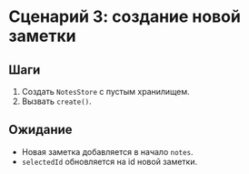# Сценарий 3: создание новой заметки

## Шаги
1. Создать `NotesStore` с пустым хранилищем.
2. Вызвать `create()`.

## Ожидание
- Новая заметка добавляется в начало `notes`.
- `selectedId` обновляется на id новой заметки.
